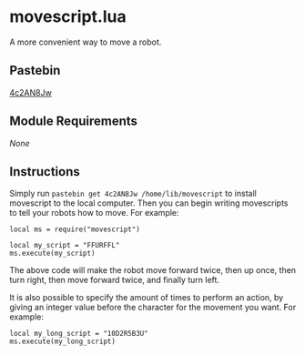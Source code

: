 # movescript.lua
A more convenient way to move a robot.

## Pastebin
[4c2AN8Jw](https://pastebin.com/4c2AN8Jw)

## Module Requirements
*None*

## Instructions
Simply run `pastebin get 4c2AN8Jw /home/lib/movescript` to install movescript to the local computer. Then you can begin writing movescripts to tell your robots how to move. For example:

```
local ms = require("movescript")

local my_script = "FFURFFL"
ms.execute(my_script)
```

The above code will make the robot move forward twice, then up once, then turn right, then move forward twice, and finally turn left.

It is also possible to specify the amount of times to perform an action, by giving an integer value before the character for the movement you want. For example:

```
local my_long_script = "10D2R5B3U"
ms.execute(my_long_script)
```